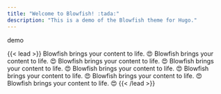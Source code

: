```yaml
---
title: "Welcome to Blowfish! :tada:"
description: "This is a demo of the Blowfish theme for Hugo."
---
```


demo

{{< lead >}}
Blowfish brings your content to life. :heart_eyes:
Blowfish brings your content to life. :heart_eyes:
Blowfish brings your content to life. :heart_eyes:
Blowfish brings your content to life. :heart_eyes:
Blowfish brings your content to life. :heart_eyes:
Blowfish brings your content to life. :heart_eyes:
Blowfish brings your content to life. :heart_eyes:
Blowfish brings your content to life. :heart_eyes:
{{< /lead >}}